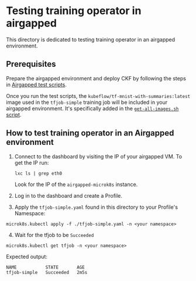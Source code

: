 # Testing training operator in airgapped

This directory is dedicated to testing training operator in an airgapped environment.

## Prerequisites

Prepare the airgapped environment and deploy CKF by following the steps in [Airgapped test scripts](../../README.md#testing-airgapped-installation).

Once you run the test scripts, the `kubeflow/tf-mnist-with-summaries:latest` image used in the `tfjob-simple` training job will be included in your airgapped environment. It's specifically added in the [`get-all-images.sh` script](../../../../scripts/airgapped/get-all-images.sh).

## How to test training operator in an Airgapped environment
1. Connect to the dashboard by visiting the IP of your airgapped VM. To get the IP run:
    ```
    lxc ls | grep eth0
    ```
    Look for the IP of the `airgapped-microk8s` instance.

2. Log in to the dashboard and create a Profile.
3. Apply the `tfjob-simple.yaml` found in this directory to your Profile's Namespace:
```
microk8s.kubectl apply -f ./tfjob-simple.yaml -n <your namespace>
```
4. Wait for the tfjob to be `Succeeded`
```
microk8s.kubectl get tfjob -n <your namespace>
```
Expected output:
```
NAME           STATE       AGE
tfjob-simple   Succeeded   2m5s
```
